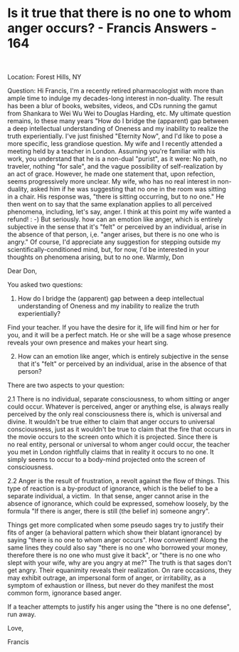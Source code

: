 # Is it true that there is no one to whom anger occurs? - Francis Answers - 164

&nbsp;

Location: Forest Hills, NY&nbsp;

Question: Hi Francis, I'm a recently retired pharmacologist with more than ample time to indulge my decades-long interest in non-duality. The result has been a blur of books, websites, videos, and CDs running the gamut from Shankara to Wei Wu Wei to Douglas Harding, etc. My ultimate question remains, lo these many years &quot;How do I bridge the (apparent) gap between a deep intellectual understanding of Oneness and my inability to realize the truth experientially. I've just finished &quot;Eternity Now&quot;, and I'd like to pose a more specific, less grandiose question. My wife and I recently attended a meeting held by a teacher in London. Assuming you're familiar with his work, you understand that he is a non-dual &quot;purist&quot;, as it were: No path, no traveler, nothing &quot;for sale&quot;, and the vague possibility of self-realization by an act of grace. However, he made one statement that, upon refection, seems progressively more unclear. My wife, who has no real interest in non-duality, asked him if he was suggesting that no one in the room was sitting in a chair. His response was, &quot;there is sitting occurring, but to no one.&quot; He then went on to say that the same explanation applies to all perceived phenomena, including, let's say, anger. I think at this point my wife wanted a refund! : -) But seriously. how can an emotion like anger, which is entirely subjective in the sense that it's &quot;felt&quot; or perceived by an individual, arise in the absence of that person, i,e. &quot;anger arises, but there is no one who is angry.&quot; Of course, I'd appreciate any suggestion for stepping outside my scientifically-conditioned mind, but, for now, I'd be interested in your thoughts on phenomena arising, but to no one. Warmly, Don&nbsp;

Dear Don,

You asked two questions:

1. How do I bridge the (apparent) gap between a deep intellectual understanding of Oneness and my inability to realize the truth experientially?

Find your teacher. If you have the desire for it, life will find him or her for you, and it will be a perfect match. He or she will be a sage whose presence reveals your own presence and makes your heart sing.

2. How can an emotion like anger, which is entirely subjective in the sense that it's &quot;felt&quot; or perceived by an individual, arise in the absence of that person?

There are two aspects to your question:

2.1 There is no individual, separate consciousness, to whom sitting or anger could occur. Whatever is perceived, anger or anything else, is always really perceived by the only real consciousness there is, which is universal and divine. It wouldn't be true either to claim that anger occurs to universal consciousness, just as it wouldn't be true to claim that the fire that occurs in the movie occurs to the screen onto which it is projected. Since there is no&nbsp;real entity, personal or universal to whom anger could occur, the teacher you met in London rightfully claims that in reality it occurs to no one. It simply seems to occur to a body-mind projected onto the screen of consciousness.&nbsp;

2.2 Anger is the result of frustration, a revolt against the flow of things. This type of reaction is a by-product of ignorance, which is the belief to be a separate individual, a victim.&nbsp; In that sense, anger cannot arise in the absence of ignorance, which could be expressed, somehow loosely, by the formula &quot;If there is anger, there is still (the belief in) someone angry&quot;.&nbsp;

Things get more complicated when some pseudo sages try to justify their fits of anger (a behavioral pattern which show their blatant ignorance) by saying &quot;there is no one to whom anger occurs&quot;. How convenient! Along the same lines they could also say &quot;there is no one who borrowed your money, therefore there is no one who must give it back&quot;, or &quot;there is no one who slept with your wife, why are you angry at me?&quot; The truth is that sages don't get angry. Their equanimity reveals their realization. On rare occasions, they may exhibit outrage, an impersonal form of anger, or irritability, as a symptom of exhaustion or illness, but never do they manifest the most common form, ignorance based anger.&nbsp;

If a teacher attempts to justify his anger using the &quot;there is no one defense&quot;, run away.

Love,

Francis





